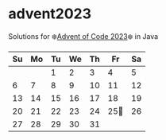# advent2023

Solutions for ❄️[Advent of Code 2023]❄️ in Java

| Su   | Mo   | Tu   | We   | Th    | Fr   | Sa   |
| ---- | ---- | ---- | ---- | ----- | ---- | ---- |
|      |      | 1  | 2  | 3  | 4 | 5 |
| 6  | 7  | 8  | 9 | 10 | 11 | 12 |
| 13 | 14 | 15 | 16 | 17   | 18   | 19   |
| 20   | 21   | 22   | 23   | 24    | 25🎄 | 26   |
| 27   | 28   | 29   | 30   | 31    |      |      |



[Advent of Code 2023]: https://adventofcode.com/2023

